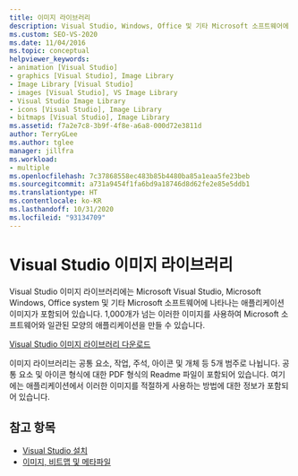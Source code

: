 ```yaml
---
title: 이미지 라이브러리
description: Visual Studio, Windows, Office 및 기타 Microsoft 소프트웨어에 표시되는 애플리케이션 이미지가 포함되어 있는 Visual Studio 이미지 라이브러리에 대해 알아봅니다.
ms.custom: SEO-VS-2020
ms.date: 11/04/2016
ms.topic: conceptual
helpviewer_keywords:
- animation [Visual Studio]
- graphics [Visual Studio], Image Library
- Image Library [Visual Studio]
- images [Visual Studio], VS Image Library
- Visual Studio Image Library
- icons [Visual Studio], Image Library
- bitmaps [Visual Studio], Image Library
ms.assetid: f7a2e7c8-3b9f-4f8e-a6a8-000d72e3811d
author: TerryGLee
ms.author: tglee
manager: jillfra
ms.workload:
- multiple
ms.openlocfilehash: 7c37868558ec483b85b4480ba85a1eaa5fe23beb
ms.sourcegitcommit: a731a9454f1fa6bd9a18746d8d62fe2e85e5ddb1
ms.translationtype: HT
ms.contentlocale: ko-KR
ms.lasthandoff: 10/31/2020
ms.locfileid: "93134709"
---
```

# <a name="the-visual-studio-image-library"></a>Visual Studio 이미지 라이브러리

Visual Studio 이미지 라이브러리에는 Microsoft Visual Studio, Microsoft Windows, Office system 및 기타 Microsoft 소프트웨어에 나타나는 애플리케이션 이미지가 포함되어 있습니다. 1,000개가 넘는 이러한 이미지를 사용하여 Microsoft 소프트웨어와 일관된 모양의 애플리케이션을 만들 수 있습니다.

[Visual Studio 이미지 라이브러리 다운로드](https://www.microsoft.com/download/details.aspx?id=35825)

이미지 라이브러리는 공통 요소, 작업, 주석, 아이콘 및 개체 등 5개 범주로 나뉩니다. 공통 요소 및 아이콘 형식에 대한 PDF 형식의 Readme 파일이 포함되어 있습니다. 여기에는 애플리케이션에서 이러한 이미지를 적절하게 사용하는 방법에 대한 정보가 포함되어 있습니다.

## <a name="see-also"></a>참고 항목

- [Visual Studio 설치](../install/install-visual-studio.md)
- [이미지, 비트맵 및 메타파일](/dotnet/framework/winforms/advanced/images-bitmaps-and-metafiles)
